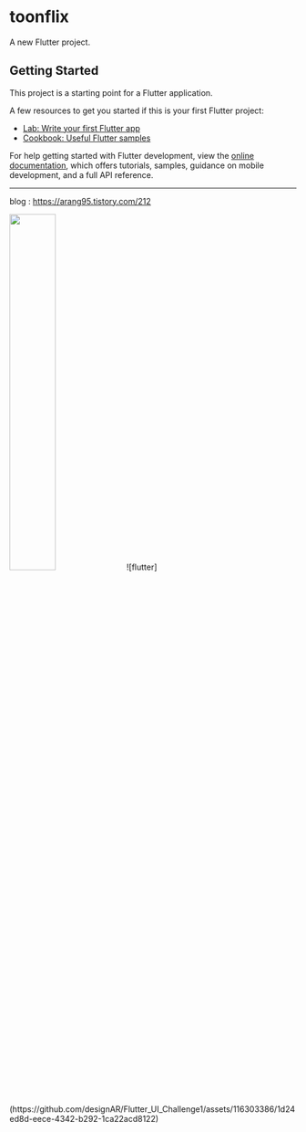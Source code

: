 # toonflix

A new Flutter project.

## Getting Started

This project is a starting point for a Flutter application.

A few resources to get you started if this is your first Flutter project:

- [Lab: Write your first Flutter app](https://docs.flutter.dev/get-started/codelab)
- [Cookbook: Useful Flutter samples](https://docs.flutter.dev/cookbook)

For help getting started with Flutter development, view the
[online documentation](https://docs.flutter.dev/), which offers tutorials,
samples, guidance on mobile development, and a full API reference.

------------------------------------

blog  :  https://arang95.tistory.com/212

<img src="C:\Users\dkfkd\OneDrive\바탕 화면\image\flutter.jpg" width="40%">
![flutter](https://github.com/designAR/Flutter_UI_Challenge1/assets/116303386/1d24ed8d-eece-4342-b292-1ca22acd8122)



